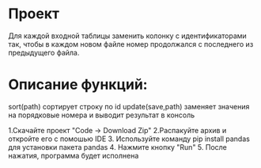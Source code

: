 # Проект
Для каждой входной таблицы заменить колонку с идентификаторами так, чтобы в каждом новом файле номер продолжался с последнего из предыдущего файла.

# Описание функций:
sort(path) сортирует строку по id
update(save,path) заменяет значения на порядковые номера и выводит результат в консоль

1.Скачайте проект "Code -> Download Zip"
2.Распакуйте архив и откройте его с помошью IDE
3. Используйте команду pip install pandas для установки пакета pandas
4. Нажмите кнопку "Run"
5. После нажатия, программа будет исполнена
